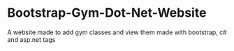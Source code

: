 # Bootstrap-Gym-Dot-Net-Website
A website made to add gym classes and view them made with bootstrap, c# and asp.net tags 

